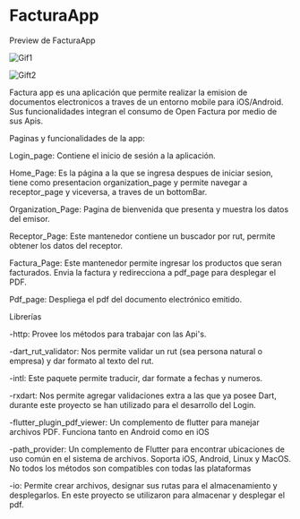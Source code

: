 # FacturaApp
Preview de FacturaApp

![Gif1](https://user-images.githubusercontent.com/77164627/113045660-7aa88e00-9175-11eb-836b-a92639eb1160.gif)

![Gift2](https://user-images.githubusercontent.com/77164627/113047949-569a7c00-9178-11eb-811c-7e3224947929.gif)


Factura app es una aplicación que permite realizar la emision de documentos electronicos a traves de un entorno mobile para iOS/Android. Sus funcionalidades integran el consumo de Open Factura por medio de sus Apis.

Paginas y funcionalidades de la app:

Login_page: Contiene el inicio de sesión a la aplicación.

Home_Page: Es la página a la que se ingresa despues de iniciar sesion, tiene como presentacion organization_page y permite navegar a receptor_page y viceversa, a traves de un bottomBar.

Organization_Page: Pagina de bienvenida que presenta y muestra los datos del emisor.

Receptor_Page: Este mantenedor contiene un buscador por rut, permite obtener los datos del receptor.

Factura_Page: Este mantenedor permite ingresar los productos que seran facturados. Envia la factura y redirecciona a pdf_page para desplegar el PDF.

Pdf_page: Despliega el pdf del documento electrónico emitido.

Librerías

-http: Provee los métodos para trabajar con las Api's.

-dart_rut_validator: Nos permite validar un rut (sea persona natural o empresa) y dar formato al texto del rut.

-intl: Este paquete permite traducir, dar formate a fechas y numeros.

-rxdart: Nos permite agregar validaciones extra a las que ya posee Dart, durante este proyecto se han utilizado para el desarrollo del Login.

-flutter_plugin_pdf_viewer: Un complemento de flutter para manejar archivos PDF. Funciona tanto en Android como en iOS

-path_provider: Un complemento de Flutter para encontrar ubicaciones de uso común en el sistema de archivos. Soporta iOS, Android, Linux y MacOS. No todos los métodos son compatibles con todas las plataformas

-io: Permite crear archivos, designar sus rutas para el almacenamiento y desplegarlos. En este proyecto se utilizaron para almacenar y desplegar el pdf.
